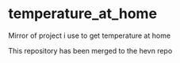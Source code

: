 # temperature_at_home
Mirror of project i use to get temperature at home

This repository has been merged to the hevn repo
